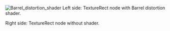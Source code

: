 ![Barrel_distortion_shader](https://github.com/user-attachments/assets/5e89d626-835c-4fb3-8b24-715041c80c1e)
Left side: TextureRect node with Barrel distortion shader.

Right side: TextureRect node without shader.
